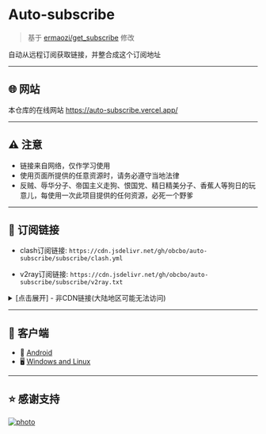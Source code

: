 # Auto-subscribe

> 基于 [ermaozi/get_subscribe](https://github.com/ermaozi/get_subscribe) 修改

自动从远程订阅获取链接，并整合成这个订阅地址

- - -

## 🌐 网站

本仓库的在线网站 <https://auto-subscribe.vercel.app/>

- - -

## ⚠️ 注意

- 链接来自网络，仅作学习使用
- 使用页面所提供的任意资源时，请务必遵守当地法律
- 反贼、辱华分子、帝国主义走狗、恨国党、精日精美分子、香蕉人等狗日的玩意儿，每使用一次此项目提供的任何资源，必死一个野爹

- - -

## 🚀 订阅链接

- clash订阅链接: `https://cdn.jsdelivr.net/gh/obcbo/auto-subscribe/subscribe/clash.yml`

- v2ray订阅链接: `https://cdn.jsdelivr.net/gh/obcbo/auto-subscribe/subscribe/v2ray.txt`

<details>
<summary>[点击展开] - 非CDN链接(大陆地区可能无法访问)</summary>
<pre><code>clash订阅链接: https://raw.githubusercontent.com/ObcbO/auto-subscribe/main/subscribe/clash.yml
v2ray订阅链接: https://raw.githubusercontent.com/ObcbO/auto-subscribe/main/subscribe/v2ray.txt
</code></pre>
</details>

- - -

## 📘 客户端

- 📱 [Android](https://github.com/Kr328/ClashForAndroid/releases)
- 🖥 [Windows and Linux](https://github.com/Dreamacro/clash)

- - -

## ⭐ 感谢支持

[![photo](https://cdn.jsdelivr.net/gh/obcbo/auto-subscribe/mail/project_info.svg)](https://github.com/ObcbO/auto-subscribe)
